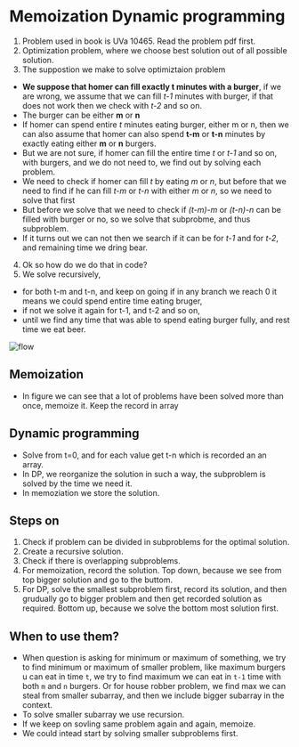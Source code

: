 # Memoization Dynamic programming
1. Problem used in book is UVa 10465. Read the problem pdf first.
2. Optimization problem, where we choose best solution out of all possible solution.
3. The suppostion we make to solve optimiztaion problem
  - **We suppose that homer can fill exactly t minutes with a burger**, if we are wrong, we assume that we can fill *t-1* minutes with burger, if that does not work then we check with *t-2* and so on.
  - The burger can be either **m** or **n**
  - If homer can spend entire *t* minutes eating burger, either m or n, then we can also assume that homer can also spend **t-m** or **t-n** minutes by exactly eating either **m** or **n** burgers.
  - But we are not sure, if homer can fill the entire time *t* or *t-1* and so on, with burgers, and we do not need to, we find out by solving each problem.
  - We need to check if homer can fill *t* by eating *m* or *n*, but before that we need to find if he can fill *t-m* or *t-n* with either *m* or *n*, so we need to solve that first
  - But before we solve that we need to check if *(t-m)-m* or *(t-n)-n* can be filled with burger or no, so we solve that subprobme, and thus subproblem.
  - If it turns out we can not then we search if it can be for *t-1* and for *t-2*, and remaining time we dring bear.
4. Ok so how do we do that in code?
5. We solve recursively,
  - for both t-m and t-n, and keep on going if in any branch we reach 0 it means we could spend entire time eating bruger,
  - if not we solve it again for t-1, and t-2 and so on,
  - until we find any time that was able to spend eating burger fully, and rest time we eat beer.


![flow](./images/logic)

## Memoization
- In figure we can see that a lot of problems have been solved more than once, memoize it. Keep the record in array

## Dynamic programming
- Solve from t=0, and for each value get t-n which is recorded an an array.
- In DP, we reorganize the solution in such a way, the subproblem is solved by the time we need it.
- In memoziation we store the solution.
## Steps on
1. Check if problem can be divided in subproblems for the optimal solution.
2. Create a recursive solution.
3. Check if there is overlapping subproblems.
4. For memoization, record the solution. Top down, because we see from top bigger solution and go to the buttom.
5. For DP, solve the smallest subproblem first, record its solution, and then grudually go to bigger problem and then get recorded solution as required. Bottom up, because we solve the bottom most solution first.


## When to use them?
- When question is asking for minimum or maximum of something, we try to find minimum or maximum of smaller problem, like maximum burgers u can eat in time `t`, we try to find maximum we can eat in `t-1` time with both `m` and `n` burgers. Or for house robber problem, we find max we can steal from smaller subarray, and then we include bigger subarray in the context.
- To solve smaller subarray we use recursion.
- If we keep on sovling same problem again and again, memoize.
- We could intead start by solving smaller subproblems first.
